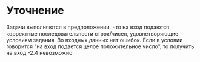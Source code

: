 # Уточнение

Задачи выполняются в предположении, что на вход подаются корректные последовательности строк/чисел, удовлетворяющие условиям задания. Во входных данных нет ошибок. Если в условии говорится "на вход подается целое положительное число", то получить на вход -2.4 невозможно
